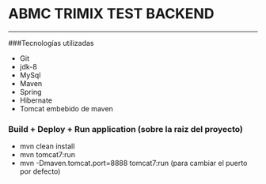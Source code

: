 ﻿# ABMC TRIMIX TEST BACKEND
---------------------

###Tecnologías utilizadas
* Git
* jdk-8
* MySql
* Maven
* Spring
* Hibernate
* Tomcat embebido de maven

### Build + Deploy + Run application (sobre la raiz del proyecto)
* mvn clean install 
* mvn tomcat7:run 
* mvn -Dmaven.tomcat.port=8888 tomcat7:run (para cambiar el puerto por defecto)
